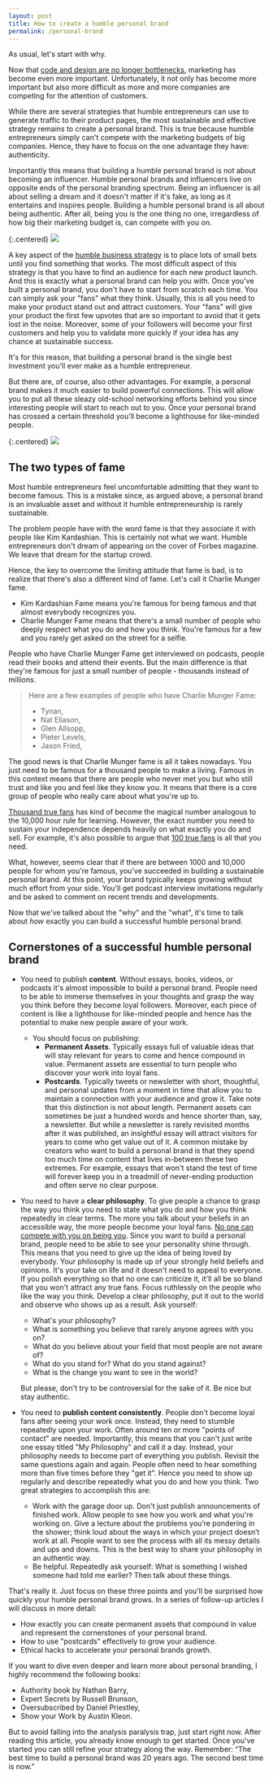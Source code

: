 ```yaml
---
layout: post
title: How to create a humble personal brand
permalink: /personal-brand
---
```


As usual, let's start with why.

Now that [code and design are no longer bottlenecks](/bottlenecks), marketing has become even more important. Unfortunately, it not only has become more important but also more difficult as more and more  companies are competing for the attention of customers.

While there are several strategies that humble entrepreneurs can use to generate traffic to their product pages, the most sustainable and effective strategy remains to create a personal brand. This is true because humble entrepreneurs simply can't compete with the marketing budgets of big companies. Hence, they have to focus on the one advantage they have: authenticity. 

Importantly this means that building a humble personal brand is not about becoming an influencer. Humble personal brands and influencers live on opposite ends of the personal branding spectrum. Being an influencer is all about selling a dream and it doesn't matter if it's fake, as long as it entertains and inspires people. Building a humble personal brand is all about being authentic. After all, being you is the one thing no one, irregardless of how big their marketing budget is, can compete with you on.

{:.centered}
![](/images/influencers.svg)

A key aspect of the [humble business strategy](/humble-strategy) is to place lots of small bets until you find something that works. The most difficult aspect of this strategy is that you have to find an audience for each new product launch. And this is exactly what a personal brand can help you with. Once you've built a personal brand, you don't have to start from scratch each time. You can simply ask your "fans" what they think. Usually, this is all you need to make your product stand out and attract customers. Your "fans" will give your product the first few upvotes that are so important to avoid that it gets lost in the noise. Moreover, some of your followers will become your first customers and help you to validate more quickly if your idea has any chance at sustainable success. 

It's for this reason, that building a personal brand is the single best investment you'll ever make as a humble entrepreneur. 

But there are, of course, also other advantages. For example, a personal brand makes it much easier to build powerful connections. This will allow you to put all these sleazy old-school networking efforts behind you since interesting people will start to reach out to you. Once your personal brand has crossed a certain threshold you'll become a lighthouse for like-minded people. 

{:.centered}
![](/images/networking.svg)

## The two types of fame

Most humble entrepreneurs feel uncomfortable admitting that they want to become famous. This is a mistake since, as argued above, a personal brand is an invaluable asset and without it humble entrepreneurship is rarely sustainable. 

The problem people have with the word fame is that they associate it with people like Kim Kardashian. This is certainly not what we want. Humble entrepreneurs don't dream of appearing on the cover of Forbes magazine. We leave that dream for the startup crowd.

Hence, the key to overcome the limiting attitude that fame is bad, is to realize that there's also a different kind of fame. Let's call it Charlie Munger fame. 

- Kim Kardashian Fame means you're famous for being famous and that almost everybody recognizes you.
- Charlie Munger Fame means that there's a small number of people who deeply respect what you do and how you think. You're famous for a few and you rarely get asked on the street for a selfie.

People who have Charlie Munger Fame get interviewed on podcasts, people read their books and attend their events. But the main difference is that they're famous for just a small number of people - thousands instead of millions. 

> Here are a few examples of people who have Charlie Munger Fame:
> - Tynan,
> - Nat Eliason,
> - Glen Allsopp,
> - Pieter Levels,
> - Jason Fried,

The good news is that Charlie Munger fame is all it takes nowadays. You just need to be famous for a thousand people to make a living. Famous in this context means that there are people who never met you but who still trust and like you and feel like they know you.  It means that there is a core group of people who really care about what you're up to.

[Thousand true fans](https://kk.org/thetechnium/1000-true-fans/) has kind of become the magical number analogous to the 10,000 hour rule for learning. However, the exact number you need to sustain your independence depends heavily on what exactly you do and sell. For example, it's also possible to argue that [100 true fans](https://a16z.com/2020/02/06/100-true-fans/) is all that you need. 

What, however, seems clear that if there are between 1000 and 10,000 people for whom you're famous, you've succeeded in building a sustainable personal brand. At this point, your brand typically keeps growing without much effort from your side. You'll get podcast interview invitations regularly and be asked to comment on recent trends and developments.

Now that we've talked about the "why" and the "what", it's time to talk about *how* exactly you can build a successful humble personal brand.

## Cornerstones of a successful humble personal brand

- You need to publish **content**. Without essays, books, videos, or podcasts it's almost impossible to build a personal brand. People need to be able to immerse themselves in your thoughts and grasp the way you think before they become loyal followers. Moreover, each piece of content is like a lighthouse for like-minded people and hence has the potential to make new people aware of your work.
    - You should focus on publishing:
        - **Permanent Assets**. Typically essays full of valuable ideas that will stay relevant for years to come and hence compound in value. Permanent assets are essential to turn people who discover your work into loyal fans.
        - **Postcards**.  Typically tweets or newsletter with short, thoughtful, and personal updates from a moment in time that allow you to maintain a connection with your audience and grow it. Take note that this distinction is not about length. Permanent assets can sometimes be just a hundred words and hence shorter than, say, a newsletter. But while a newsletter is rarely revisited months after it was published, an insightful essay will attract visitors for years to come who get value out of it.  A common mistake by creators who want to build a personal brand is that they spend too much time on content that lives in-between these two extremes. For example, essays that won't stand the test of time will forever keep you in a treadmill of never-ending production and often serve no clear purpose.

- You need to have a **clear philosophy**. To give people a chance to grasp the way you think you need to state what you do and how you think repeatedly in clear terms.  The more you talk about your beliefs in an accessible way, the more people become your loyal fans. [No one can compete with you on being you](https://twitter.com/naval/status/797865441783709696). Since you want to build a personal brand, people need to be able to see your personality shine through. This means that you need to give up the idea of being loved by everybody.  Your philosophy is made up of your strongly held beliefs and opinions. It's your take on life and it doesn't need to appeal to everyone. If you polish everything so that no one can criticize it, it'll all be so bland that you won't attract any true fans. Focus ruthlessly on the people who like the way you think. Develop a clear philosophy, put it out to the world and observe who shows up as a result. Ask yourself:

    - What's your philosophy?
    - What is something you believe that rarely anyone agrees with you on?
    - What do you believe about your field that most people are not aware of?
    - What do you stand for? What do you stand against?
    - What is the change you want to see in the world?

    But please, don't try to be controversial for the sake of it. Be nice but stay authentic. 

- You need to **publish content consistently**. People don't become loyal fans after seeing your work once. Instead, they need to stumble repeatedly upon your work. Often around ten or more "points of contact" are needed. Importantly, this means that you can't just write one essay titled "My Philosophy" and call it a day. Instead, your philosophy needs to become part of everything you publish. Revisit the same questions again and again. People often need to hear something more than five times before they "get it". Hence you need to show up regularly and describe repeatedly what you do and how you think. Two great strategies to accomplish this are:

    - Work with the garage door up. Don't just publish announcements of finished work. Allow people to see how you work and what you're working on.  Give a lecture about the problems you’re pondering in the shower; think loud about the ways in which your project doesn’t work at all. People want to see the process with all its messy details and ups and downs. This is the best way to share your philosophy in an authentic way.
    - Be helpful. Repeatedly ask yourself: What is something I wished someone had told me earlier? Then talk about these things.

That's really it. Just focus on these three points and you'll be surprised how quickly your humble personal brand grows. In a series of follow-up articles I will discuss in more detail:

- How exactly you can create permanent assets that compound in value and represent the cornerstones of your personal brand.
- How to use "postcards" effectively to grow your audience.
- Ethical hacks to accelerate your personal brands growth.

If you want to dive even deeper and learn more about personal branding, I highly recommend the following books:

- Authority book by Nathan Barry,
- Expert Secrets by Russell Brunson,
- Oversubscribed by Daniel Priestley,
- Show your Work  by Austin Kleon.

But to avoid falling into the analysis paralysis trap, just start right now. After reading this article, you already know enough to get started. Once you've started you can still refine your strategy along the way.  Remember: “The best time to build a personal brand was 20 years ago. The second best time is now.”


